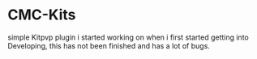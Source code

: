 # CMC-Kits
simple Kitpvp plugin i started working on when i first started getting into Developing, this has not been finished and has a lot of bugs.
